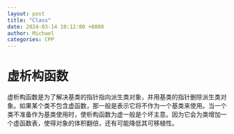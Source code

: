 ```yaml
---
layout: post
title: "Class"
date: 2024-03-14 10:12:00 +0800
author: Michael
categories: CPP
---
```


# 虚析构函数
虚析构函数是为了解决基类的指针指向派生类对象，并用基类的指针删除派生类对象。如果某个类不包含虚函数，那一般是表示它将不作为一个基类来使用。当一个类不准备作为基类使用时，使析构函数为虚一般是个坏主意。因为它会为类增加一个虚函数表，使得对象的体积翻倍，还有可能降低其可移植性。
